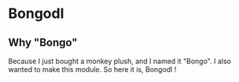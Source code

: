 # Bongodl

## Why "Bongo"
Because I just bought a monkey plush, and I named it "Bongo". I also wanted to make this module. So here it is, Bongodl !